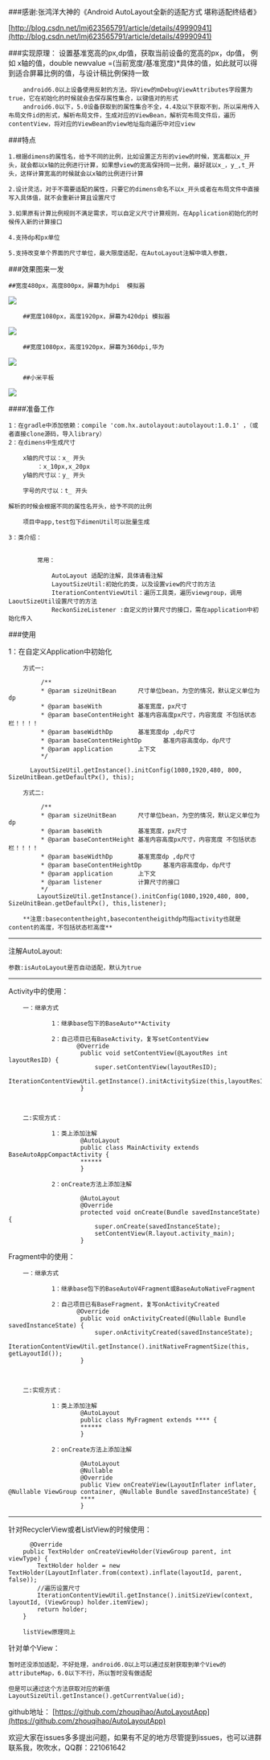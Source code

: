 ###感谢:张鸿洋大神的《Android AutoLayout全新的适配方式 堪称适配终结者》

[http://blog.csdn.net/lmj623565791/article/details/49990941](http://blog.csdn.net/lmj623565791/article/details/49990941)

###实现原理：
		设置基准宽高的px,dp值，获取当前设备的宽高的px，dp值，
		例如 x轴的值，double newvalue =(当前宽度/基准宽度)*具体的值，如此就可以得到适合屏幕比例的值，与设计稿比例保持一致

		android6.0以上设备使用反射的方法，将View的mDebugViewAttributes字段置为true，它在初始化的时候就会去保存属性集合，以键值对的形式
		android6.0以下，5.0设备获取到的属性集合不全，4.4及以下获取不到，所以采用传入布局文件id的形式，解析布局文件，生成对应的ViewBean，解析完布局文件后，遍历contentView，将对应的ViewBean的view地址指向遍历中对应view

###特点
	
	1.根据dimens的属性名，给予不同的比例，比如设置正方形的view的时候，宽高都以x_开头，就会都以x轴的比例进行计算，如果想view的宽高保持同一比例，最好就以x_，y_,t_开头，这样计算宽高的时候就会以x轴的比例进行计算

	2.设计灵活，对于不需要适配的属性，只要它的dimens命名不以x_开头或者在布局文件中直接写入具体值，就不会重新计算且设置尺寸

	3.如果原有计算比例规则不满足需求，可以自定义尺寸计算规则，在Application初始化的时候传入新的计算接口

	4.支持dp和px单位

	5.支持改变单个界面的尺寸单位，最大限度适配，在AutoLayout注解中填入参数，
	
	
###效果图来一发
		
	##宽度480px，高度800px，屏幕为hdpi  模拟器
![](https://github.com/zhouqihao/AutoLayoutApp/blob/master/screen/device-480-800-hdpi.png)
		
		

		##宽度1080px，高度1920px，屏幕为420dpi 模拟器
![](https://github.com/zhouqihao/AutoLayoutApp/blob/master/screen/device-1080-1920-420dpi.png)

		##宽度1080px，高度1920px，屏幕为360dpi,华为
![](https://github.com/zhouqihao/AutoLayoutApp/blob/master/screen/huawei-1080-1920-360dpi.jpg)
		
		##小米平板
![](https://github.com/zhouqihao/AutoLayoutApp/blob/master/screen/%E5%B0%8F%E7%B1%B3pad.jpg)

####准备工作

	1：在gradle中添加依赖：compile 'com.hx.autolayout:autolayout:1.0.1' ，（或者直接clone源码，导入library）
	2：在dimens中生成尺寸
		
		x轴的尺寸以：x_ 开头
			：x_10px,x_20px
		y轴的尺寸以：y_ 开头

		字号的尺寸以：t_ 开头

	解析的时候会根据不同的属性名开头，给予不同的比例

		项目中app,test包下dimenUtil可以批量生成

	3：类介绍：


			常用：

				AutoLayout 适配的注解，具体请看注解
				LayoutSizeUtil:初始化的类，以及设置view的尺寸的方法
				IterationContentViewUtil：遍历工具类，遍历viewgroup，调用LaoutSizeUtil设置尺寸的方法
				ReckonSizeListener :自定义的计算尺寸的接口，需在application中初始化传入
###使用


1：在自定义Application中初始化
		
		 

  
		方式一:

			 /**
		     * @param sizeUnitBean      尺寸单位bean，为空的情况，默认定义单位为dp
		     * @param baseWith          基准宽度，px尺寸
		     * @param baseContentHeight 基准内容高度px尺寸，内容宽度 不包括状态栏！！！！
		     * @param baseWidthDp       基准宽度dp ,dp尺寸
		     * @param baseContentHeightDp      基准内容高度dp，dp尺寸
		     * @param application       上下文
		     */
	
		  LayoutSizeUtil.getInstance().initConfig(1080,1920,480, 800, SizeUnitBean.getDefaultPx(), this);

		方式二:
			
			 /**
		     * @param sizeUnitBean      尺寸单位bean，为空的情况，默认定义单位为dp
		     * @param baseWith          基准宽度，px尺寸
		     * @param baseContentHeight 基准内容高度px尺寸，内容宽度 不包括状态栏！！！！
		     * @param baseWidthDp       基准宽度dp ,dp尺寸
		     * @param baseContentHeightDp      基准内容高度dp，dp尺寸
		     * @param application       上下文
		     * @param listener          计算尺寸的接口
		     */
			LayoutSizeUtil.getInstance().initConfig(1080,1920,480, 800, SizeUnitBean.getDefaultPx(), this,listener);

		**注意:basecontentheight,basecontentheigithdp均指activity也就是content的高度，不包括状态栏高度**

*****

注解AutoLayout:
	
	参数:isAutoLayout是否自动适配，默认为true
		
****
Activity中的使用：


		一：继承方式
			
				1：继承base包下的BaseAuto**Activity

				2：自己项目已有BaseActivity，复写setContentView
					   @Override
					    public void setContentView(@LayoutRes int layoutResID) {
					        super.setContentView(layoutResID);
					        IterationContentViewUtil.getInstance().initActivitySize(this,layoutResID);
					    }
					


		二:实现方式：

				1：类上添加注解
						@AutoLayout
						public class MainActivity extends BaseAutoAppCompactActivity {
						******
						}
						
				2：onCreate方法上添加注解
						
					    @AutoLayout
					    @Override
					    protected void onCreate(Bundle savedInstanceState) {
					        super.onCreate(savedInstanceState);
					        setContentView(R.layout.activity_main);
					    }


Fragment中的使用：


		一：继承方式
			
				1：继承base包下的BaseAutoV4Fragment或BaseAutoNativeFragment

				2：自己项目已有BaseFragment，复写onActivityCreated
					   @Override
					    public void onActivityCreated(@Nullable Bundle savedInstanceState) {
					        super.onActivityCreated(savedInstanceState);
					        IterationContentViewUtil.getInstance().initNativeFragmentSize(this, getLayoutId());
					    }
					


		二:实现方式：

				1：类上添加注解
						@AutoLayout
						public class MyFragment extends **** {
						******
						}
						
				2：onCreate方法上添加注解
						
					    @AutoLayout
					    @Nullable
					    @Override
					    public View onCreateView(LayoutInflater inflater, @Nullable ViewGroup container, @Nullable Bundle savedInstanceState) {
					    ****
					    }


******

针对RecyclerView或者ListView的时候使用：
		
		  @Override
	    public TextHolder onCreateViewHolder(ViewGroup parent, int viewType) {
	        TextHolder holder = new TextHolder(LayoutInflater.from(context).inflate(layoutId, parent, false));
			//遍历设置尺寸
	        IterationContentViewUtil.getInstance().initSizeView(context, layoutId, (ViewGroup) holder.itemView);
	        return holder;
	    }

		listView原理同上


针对单个View：
		
	暂时还没添加适配，不好处理，android6.0以上可以通过反射获取到单个View的attributeMap，6.0以下不行，所以暂时没有做适配

	但是可以通过这个方法获取对应的新值
    LayoutSizeUtil.getInstance().getCurrentValue(id);

github地址：
[https://github.com/zhouqihao/AutoLayoutApp](https://github.com/zhouqihao/AutoLayoutApp)


欢迎大家在issues多多提出问题，如果有不足的地方尽管提到issues，也可以进群联系我，吹吹水，QQ群：221061642
